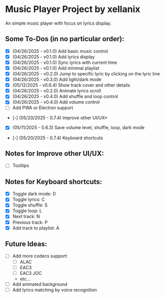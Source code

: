 # Music Player Project by xellanix
An simple music player with focus on lyrics display.

## Some To-Dos (in no particular order):
- [x] (04/26/2025 - v0.1.0) Add basic music control
- [x] (04/26/2025 - v0.1.0) Add lyrics display
- [x] (04/26/2025 - v0.1.0) Sync lyrics with current time
- [x] (04/26/2025 - v0.1.0) Add minimal playlist
- [x] (04/26/2025 - v0.2.0) Jump to specific lyric by clicking on the lyric line
- [x] (04/26/2025 - v0.3.0) Add light/dark mode
- [x] (05/12/2025 - v0.6.4) Show track cover and other details
- [x] (04/26/2025 - v0.2.0) Animate lyrics scroll
- [x] (04/26/2025 - v0.4.0) Add shuffle and loop control
- [x] (04/26/2025 - v0.4.0) Add volume control
- [ ] Add PWA or Electron support
- [-] (05/20/2025 - 0.7.4) Improve other UI/UX*
- [x] (05/11/2025 - 0.6.3) Save volume level, shuffle, loop, dark mode
- [-] (05/20/2025 - 0.7.4) Keyboard shortcuts

## Notes for Improve other UI/UX:
- [ ] Tooltips

## Notes for Keyboard shortcuts:
- [x] Toggle dark mode: D
- [x] Toggle lyrics: C
- [x] Toggle shuffle: S
- [x] Toggle loop: L
- [x] Next track: N
- [x] Previous track: P
- [x] Add track to playlist: A

## Future Ideas:
- [ ] Add more codecs support:
  - [ ] ALAC
  - [ ] EAC3
  - [ ] EAC3 JOC
  - etc...
- [ ] Add animated background
- [ ] Add lyrics matching by voice recognition
